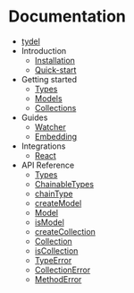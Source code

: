 # Documentation

* [tydel](../README.md)
* Introduction
  * [Installation](./intro/installation.md)
  * [Quick-start](./intro/quickstart.md)
* Getting started
  * [Types](./getting-started/types.md)
  * [Models](./getting-started/models.md)
  * [Collections](./getting-started/collections.md)
* Guides
  * [Watcher](./guides/watcher.md)
  * [Embedding](./guides/embed.md)
* Integrations
  * [React](./integrations/react.md)
* API Reference
  * [Types](./api/Types.md)
  * [ChainableTypes](./api/ChainableTypes.md)
  * [chainType](./api/chainType.md)
  * [createModel](./api/createModel.md)
  * [Model](./api/Model.md)
  * [isModel](./api/isModel.md)
  * [createCollection](./api/createCollection.md)
  * [Collection](./api/Collection.md)
  * [isCollection](./api/isCollection.md)
  * [TypeError](./api/TypeError.md)
  * [CollectionError](./api/CollectionError.md)
  * [MethodError](./api/MethodError.md)
